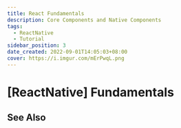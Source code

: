 ```yaml
---
title: React Fundamentals
description: Core Components and Native Components
tags:
  - ReactNative
  - Tutorial
sidebar_position: 3
date_created: 2022-09-01T14:05:03+08:00
cover: https://i.imgur.com/mErPwqL.png
---
```


[ReactNative] Fundamentals
==========================





See Also
--------
